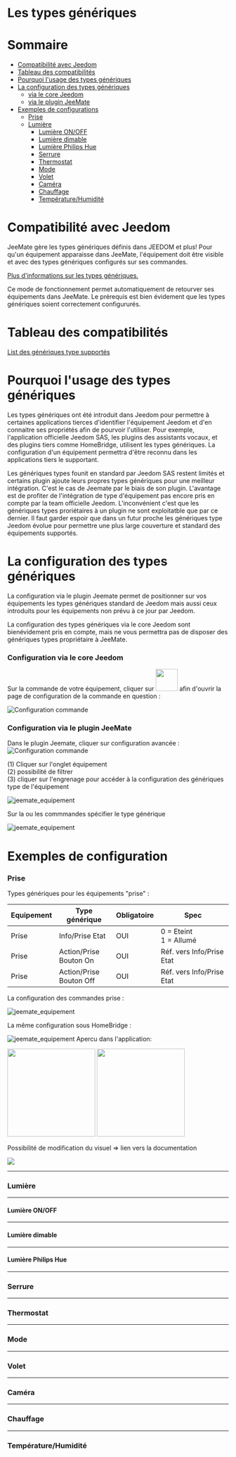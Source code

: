 # Les types génériques

Sommaire
==============================

- [Compatibilité avec Jeedom](#paragraphe1)
- [Tableau des compatibilités](#paragraphe2)
- [Pourquoi l'usage des types génériques](#paragraphe3)
- [La configuration des types génériques](#paragraphe4)
  - [via le core Jeedom](#paragraphe4-1)
  - [via le plugin JeeMate](#paragraphe4-2)
- [Exemples de configurations](#paragraphe5)
  - [Prise](#paragraphe5-1)
  - [Lumière](#paragraphe5-2)
    - [Lumière ON/OFF](#paragraphe5-2-1)
    - [Lumière dimable](#paragraphe5-2-2)
    - [Lumière Philips Hue](#paragraphe5-2-2)
    - [Serrure](#paragraphe5-3)
    - [Thermostat](#paragraphe5-3)
    - [Mode](#paragraphe5-3)
    - [Volet](#paragraphe5-3)
    - [Caméra](#paragraphe5-3)
    - [Chauffage](#paragraphe5-3)
    - [Température/Humidité](#paragraphe5-3)

Compatibilité avec Jeedom <a name="paragraphe1"></a>
==============================

JeeMate gère les types génériques définis dans JEEDOM et plus!
Pour qu'un équipement apparaisse dans JeeMate, l'équipement doit être visible et avec des types génériques configurés sur ses commandes.

[Plus d'informations sur les types génériques.](https://www.jeedom.com/blog/3327-application-mobile-les-types-generiques/)

Ce mode de fonctionnement permet automatiquement de retourver ses équipements dans JeeMate. 
Le prérequis est bien évidement que les types génériques soient correctement configururés.

Tableau des compatibilités <a name="paragraphe2"></a>
==============================

[List des génériques type supportés](index.md#paragraphe5)

Pourquoi l'usage des types génériques <a name="paragraphe3"></a>
==============================

Les types génériques ont été introduit dans Jeedom pour permettre à certaines applications tierces d'identifier l'équipement Jeedom et d'en connaitre ses propriétés afin de pourvoir l'utiliser.
Pour exemple, l'application officielle Jeedom SAS, les plugins des assistants vocaux, et des plugins tiers comme HomeBridge, utilisent les types génériques.
La configuration d'un équipement permettra d'être reconnu dans les applications tiers le supportant.

Les génériques types founit en standard par Jeedom SAS restent limités et certains plugin ajoute leurs propres types génériques pour une meilleur intégration. C'est le cas de Jeemate par le biais de son plugin.
L'avantage est de profiter de l'intégration de type d'équipement pas encore pris en compte par la team officielle Jeedom.
L'inconvénient c'est que les génériques types proriétaires à un plugin ne sont exploitatble que par ce dernier. 
Il faut garder espoir que dans un futur proche les génériques type Jeedom évolue pour permettre une plus large couverture et standard des équipements supportés.

La configuration des types génériques <a name="paragraphe4"></a>
==============================

La configuration via le plugin Jeemate permet de positionner sur vos équipements les types génériques standard de Jeedom mais aussi ceux introduits pour les équipements non prévu à ce jour par Jeedom.

La configuration des types génériques via le core Jeedom sont bienévidement pris en compte, mais ne vous permettra pas de disposer des génériques types propriétaire à JeeMate.

### Configuration via le core Jeedom <a name="paragraphe4-1"></a>

Sur la commande de votre équipement, cliquer sur <img src="../images/gentype/engrenage.png" width="50" height="50"> afin d'ouvrir la page de configuration de la commande en question :

![Configuration commande](../images/gentype/configuration_commande.png)

### Configuration via le plugin JeeMate <a name="paragraphe4-2"></a>

Dans le plugin Jeemate, cliquer sur configuration avancée :
![Configuration commande](../images/gentype/configuration_avancee.png)

(1) Cliquer sur l'onglet équipement<br/>
(2) possibilité de filtrer<br/>
(3) cliquer sur l'engrenage pour accéder à la configuration des génériques type de l'équipement 

![jeemate_equipement](../images/gentype/jeemate_equipement.png)

Sur la ou les commmandes spécifier le type générique

![jeemate_equipement](../images/gentype/gentype_01.png)


Exemples de configuration <a name="paragraphe5"></a>
==============================

### **Prise** <a name="paragraphe5-1"></a>

Types génériques pour les équipements "prise" :

| Equipement | Type générique | Obligatoire | Spec |
| ----------- | -------- | -------- | -------- |
| Prise	|Info/Prise Etat	|OUI	| 0 = Eteint <br/>1 = Allumé
| Prise	|Action/Prise<br/> Bouton On|	OUI	|Réf. vers Info/Prise Etat
| Prise	|Action/Prise<br/>Bouton Off|	OUI	|Réf. vers Info/Prise Etat

La configuration des commandes prise :

![jeemate_equipement](../images/gentype/gentype_prise01.png)

La même configuration sous HomeBridge  :

![jeemate_equipement](../images/gentype/gentype_prise01_hb.png)
Apercu dans l'application:

<img src="../images/gentype/gentype_prise_on.jpg" width="200">
<img src="../images/gentype/gentype_prise_off.jpg" width="200">

Possibilité de modification du visuel 
=> lien vers la documentation

<img src="../images/gentype/animation.gif">

___
### Lumière <a name="paragraphe5-2"></a>

___
#### Lumière ON/OFF <a name="paragraphe5-2-1"></a>

___
#### Lumière dimable <a name="paragraphe5-2-2"></a>

___
#### Lumière Philips Hue <a name="paragraphe5-2-3"></a>

___
### Serrure <a name="paragraphe5-3"></a>

___
### Thermostat <a name="paragraphe5-1"></a>

___
### Mode <a name="paragraphe5-1"></a>

___
### Volet <a name="paragraphe5-1"></a>

___
### Caméra <a name="paragraphe5-1"></a>

___
### Chauffage <a name="paragraphe5-1"></a>

___
### Température/Humidité <a name="paragraphe5-1"></a>

